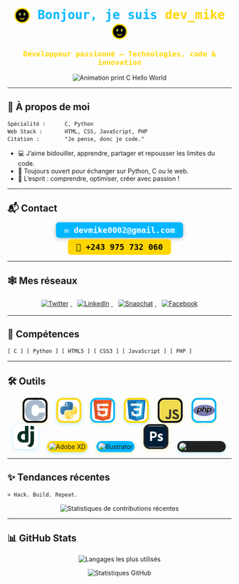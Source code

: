 <h1 align="center" style="font-family: 'Fira Mono', 'Consolas', monospace; color: #00b7ff;">
  <span>
    <svg width="36" height="36" viewBox="0 0 36 36" style="vertical-align: middle;">
      <circle cx="18" cy="18" r="16" fill="#020202" stroke="#FFD600" stroke-width="3"/>
      <ellipse cx="13" cy="15" rx="2" ry="3" fill="#FFD600"/>
      <ellipse cx="23" cy="15" rx="2" ry="3" fill="#FFD600"/>
      <ellipse cx="13" cy="15" rx="1" ry="1.5" fill="#00b7ff"/>
      <ellipse cx="23" cy="15" rx="1" ry="1.5" fill="#00b7ff"/>
      <path d="M13 24 Q18 28 23 24" stroke="#FFD600" stroke-width="2" fill="none"/>
    </svg>
    Bonjour, je suis <span style="color:#FFD600;">dev_mike</span>
    <svg width="36" height="36" viewBox="0 0 36 36" style="vertical-align: middle;">
      <circle cx="18" cy="18" r="16" fill="#020202" stroke="#FFD600" stroke-width="3"/>
      <ellipse cx="13" cy="15" rx="2" ry="3" fill="#FFD600"/>
      <ellipse cx="23" cy="15" rx="2" ry="3" fill="#FFD600"/>
      <ellipse cx="13" cy="15" rx="1" ry="1.5" fill="#00b7ff"/>
      <ellipse cx="23" cy="15" rx="1" ry="1.5" fill="#00b7ff"/>
      <path d="M13 24 Q18 28 23 24" stroke="#FFD600" stroke-width="2" fill="none"/>
    </svg>
  </span>
</h1>

<h3 align="center" style="font-family: 'Fira Mono', 'Consolas', monospace; color: #FFD600;">
  Développeur passionné — Technologies, code & innovation
</h3>

<p align="center">
  <img src="https://readme-typing-svg.demolab.com?font=Fira+Mono&size=28&duration=2500&pause=800&color=00B7FF&center=true&vCenter=true&width=435&lines=printf(%22Hello%2C+World!%22);;while(1)+{+code();+}" alt="Animation print C Hello World">
</p>

---

## 🚀 À propos de moi

```txt
Spécialité :      C, Python
Web Stack :       HTML, CSS, JavaScript, PHP
Citation :        "Je pense, donc je code."
```

- 💻 J’aime bidouiller, apprendre, partager et repousser les limites du code.
- 🤝 Toujours ouvert pour échanger sur Python, C ou le web.
- 🌟 L’esprit : comprendre, optimiser, créer avec passion !

---

## 📬 Contact

<p align="center">
  <a href="mailto:devmike0002@gmail.com" style="color: #fff; background: #00b7ff; border-radius: 7px; padding: 7px 18px; font-family: 'Fira Mono', 'Consolas', monospace; font-size: 18px; text-decoration: none; font-weight: bold; box-shadow: 0 2px 10px #02020244;">
    <span style="color:#fff;">✉️ devmike0002@gmail.com</span>
  </a>
  <br/>
  <a href="tel:+243975732060" style="color: #fff; background: #FFD600; border-radius: 7px; padding: 7px 18px; font-family: 'Fira Mono', 'Consolas', monospace; font-size: 18px; text-decoration: none; font-weight: bold; margin-top: 10px; display: inline-block;">
    <span style="color:#020202;">📱 +243 975 732 060</span>
  </a>
</p>

---

## 🕸️ Mes réseaux

<p align="center">
  <a href="https://twitter.com/micheekayembe" target="_blank" rel="noopener noreferrer" title="Twitter">
    <img src="https://cdn.jsdelivr.net/gh/simple-icons/simple-icons/icons/twitter.svg" alt="Twitter" width="32" style="background:#fff;border-radius:7px;padding:4px;"/>
  </a>
  &nbsp;
  <a href="https://www.linkedin.com/in/miche-kayembe-098194269?utm_source=share&utm_campaign=share_via&utm_content=profile&utm_medium=android_app" target="_blank" rel="noopener noreferrer" title="LinkedIn">
    <img src="https://cdn.jsdelivr.net/gh/simple-icons/simple-icons/icons/linkedin.svg" alt="LinkedIn" width="32" style="background:#fff;border-radius:7px;padding:4px;"/>
  </a>
  &nbsp;
  <a href="https://www.snapchat.com/add/miche_0002?share_id=gPv4bdd_9C4&locale=fr-FR" target="_blank" rel="noopener noreferrer" title="Snapchat">
    <img src="https://cdn.jsdelivr.net/gh/simple-icons/simple-icons/icons/snapchat.svg" alt="Snapchat" width="32" style="background:#fff;border-radius:7px;padding:4px;"/>
  </a>
  &nbsp;
  <a href="https://www.facebook.com/profile.php?id=61576596045734" target="_blank" rel="noopener noreferrer" title="Facebook">
    <img src="https://cdn.jsdelivr.net/gh/simple-icons/simple-icons/icons/facebook.svg" alt="Facebook" width="32" style="background:#fff;border-radius:7px;padding:4px;"/>
  </a>
</p>

---

## 🧠 Compétences

```txt
[ C ] [ Python ] [ HTML5 ] [ CSS3 ] [ JavaScript ] [ PHP ]
```

---

## 🛠️ Outils

<p align="center">
  <!-- C -->
  <img src="https://raw.githubusercontent.com/devicons/devicon/master/icons/c/c-original.svg" alt="C" width="48" height="48" style="background:#020202; border-radius:14px; padding:4px; margin:0 8px; box-shadow: 0 2px 8px #FFD60044;"/>
  <!-- Python -->
  <img src="https://raw.githubusercontent.com/devicons/devicon/master/icons/python/python-original.svg" alt="Python" width="48" height="48" style="background:#FFD600; border-radius:14px; padding:4px; margin:0 8px; box-shadow: 0 2px 8px #00b7ff44;"/>
  <!-- HTML5 -->
  <img src="https://raw.githubusercontent.com/devicons/devicon/master/icons/html5/html5-original.svg" alt="HTML5" width="48" height="48" style="background:#00b7ff; border-radius:14px; padding:4px; margin:0 8px; box-shadow: 0 2px 8px #FFD60044;"/>
  <!-- CSS3 -->
  <img src="https://raw.githubusercontent.com/devicons/devicon/master/icons/css3/css3-original.svg" alt="CSS3" width="48" height="48" style="background:#FFD600; border-radius:14px; padding:4px; margin:0 8px; box-shadow: 0 2px 8px #00b7ff44;"/>
  <!-- JavaScript -->
  <img src="https://raw.githubusercontent.com/devicons/devicon/master/icons/javascript/javascript-original.svg" alt="JavaScript" width="48" height="48" style="background:#020202; border-radius:14px; padding:4px; margin:0 8px; box-shadow: 0 2px 8px #FFD60044;"/>
  <!-- PHP -->
  <img src="https://raw.githubusercontent.com/devicons/devicon/master/icons/php/php-original.svg" alt="PHP" width="48" height="48" style="background:#00b7ff; border-radius:14px; padding:4px; margin:0 8px; box-shadow: 0 2px 8px #FFD60044;"/>
  <!-- Django -->
  <img src="https://raw.githubusercontent.com/devicons/devicon/master/icons/django/django-plain.svg" alt="Django" width="48" height="48" style="background:#fff; border-radius:14px; padding:4px; margin:0 8px; box-shadow: 0 2px 8px #00b7ff44;"/>
  <!-- Adobe XD -->
  <img src="https://cdn.worldvectorlogo.com/logos/adobe-xd.svg" alt="Adobe XD" width="48" height="48" style="background:#FFD600; border-radius:14px; padding:4px; margin:0 8px; box-shadow: 0 2px 8px #00b7ff44;"/>
  <!-- Illustrator -->
  <img src="https://www.vectorlogo.zone/logos/adobe_illustrator/adobe_illustrator-icon.svg" alt="Illustrator" width="48" height="48" style="background:#00b7ff; border-radius:14px; padding:4px; margin:0 8px; box-shadow: 0 2px 8px #FFD60044;"/>
  <!-- Photoshop -->
  <img src="https://raw.githubusercontent.com/devicons/devicon/master/icons/photoshop/photoshop-plain.svg" alt="Photoshop" width="48" height="48" style="background:#222; border-radius:14px; padding:4px; margin:0 8px; box-shadow: 0 2px 8px #FFD60044;"/>
  <!-- Premiere Pro -->
  <img src="https://upload.wikimedia.org/wikipedia/commons/4/40/Adobe_Premiere_Pro_CC_icon.svg" alt="Premiere Pro" width="48" height="48" style="background:#222; border-radius:14px; padding:4px; margin:0 8px; box-shadow: 0 2px 8px #00b7ff44;"/>
</p>

---

## ✨ Tendances récentes

```txt
> Hack. Build. Repeat.
```
<p align="center">
  <img src="https://github-readme-streak-stats.herokuapp.com/?user=Devmike0007&theme=tokyonight&locale=fr&date_format=M%20j%5B%2C%20Y%5D&sideNums=FFD600&currStreakNum=00b7ff" alt="Statistiques de contributions récentes"/>
</p>

---

## 📊 GitHub Stats

<p align="center">
  <img src="https://github-readme-stats.vercel.app/api/top-langs/?username=Devmike0007&layout=compact&theme=tokyonight&locale=fr&title_color=FFD600&text_color=00b7ff&bg_color=00000000&border_color=FFD600" alt="Langages les plus utilisés"/>
</p>
<p align="center">
  <img src="https://github-readme-stats.vercel.app/api?username=Devmike0007&show_icons=true&theme=tokyonight&locale=fr&title_color=FFD600&icon_color=00b7ff&text_color=FFD600&bg_color=00000000&border_color=00b7ff" alt="Statistiques GitHub"/>
</p>
